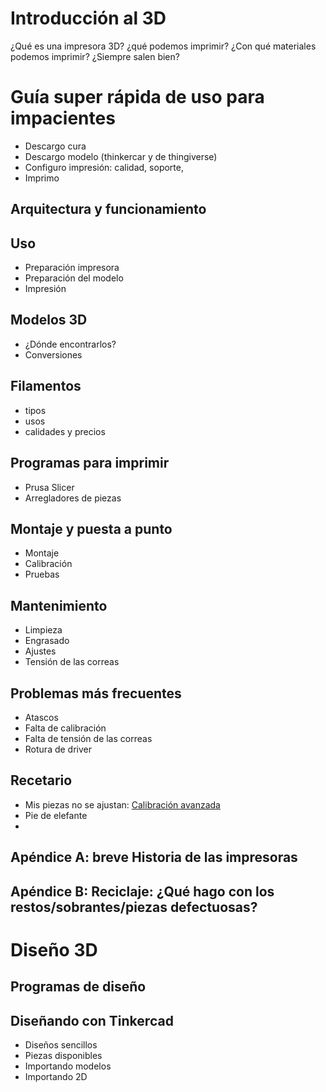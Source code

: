 
# Introducción al 3D
¿Qué es una impresora 3D?
¿qué podemos imprimir?
¿Con qué materiales podemos imprimir?
¿Siempre salen bien?

# Guía super rápida de uso para impacientes
* Descargo cura
* Descargo modelo (thinkercar y de thingiverse)
* Configuro impresión: calidad, soporte,
* Imprimo

## Arquitectura y funcionamiento

## Uso
* Preparación impresora
* Preparación del modelo
* Impresión

## Modelos 3D
* ¿Dónde encontrarlos?
* Conversiones

## Filamentos
* tipos
* usos
* calidades y precios


## Programas para imprimir
* Prusa Slicer
* Arregladores de piezas

## Montaje y puesta a punto
* Montaje
* Calibración
* Pruebas

## Mantenimiento
* Limpieza
* Engrasado
* Ajustes
* Tensión de las correas


## Problemas más frecuentes
* Atascos
* Falta de calibración
* Falta de tensión de las correas
* Rotura de driver

## Recetario
* Mis piezas no se ajustan: [Calibración avanzada](https://coronavirusmakersmadrid.org/prueba-de-tolerancia/) 
* Pie de elefante
* 


## Apéndice A: breve Historia de las impresoras
## Apéndice B: Reciclaje: ¿Qué hago con los restos/sobrantes/piezas defectuosas?

# Diseño 3D

## Programas de diseño

## Diseñando con Tinkercad
* Diseños sencillos
* Piezas disponibles
* Importando modelos
* Importando 2D